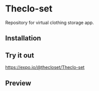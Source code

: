 # Theclo-set
Repository for virtual clothing storage app.

## Installation

## Try it out 
 https://expo.io/@thecloset/Theclo-set

## Preview
